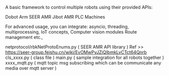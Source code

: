 A basic framework to control multiple robots using their provided APIs:

Dobot Arm
SEER AMR
Jibot AMR
PLC Machines

For advanced usage, you can integrate:
asyncio, threading, multiprocessing,
IoT concepts,
Computer vision modules
Route management etc.,

netprotocol/rbkNetProtoEnums.py ( SEER AMR API library ) Ref >> https://seer-group.feishu.cn/wiki/EvOMwPyJZiQIbmkLvCTct64Qnrb 
cls_xxxx.py ( class file )
main.py ( sample integration for all robots together )
xxxx_mqtt.py ( mqtt topic msg subscribing which can be communicate any media over mqtt server )
